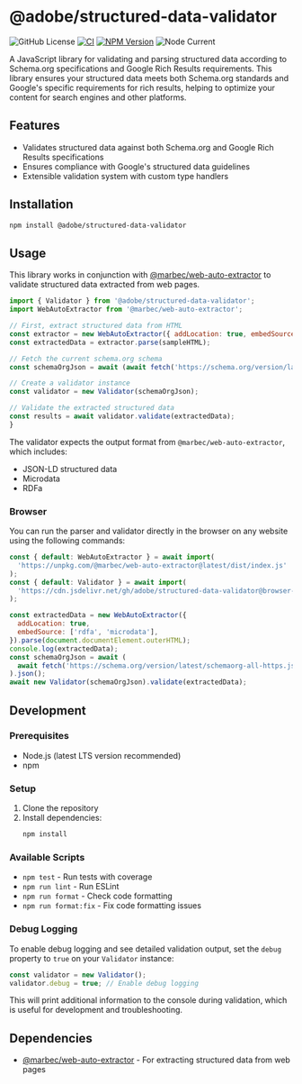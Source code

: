 # @adobe/structured-data-validator

![GitHub License](https://img.shields.io/github/license/adobe/structured-data-validator)
[![CI](https://github.com/adobe/structured-data-validator/actions/workflows/ci.yml/badge.svg?branch=main)](https://github.com/adobe/structured-data-validator/actions/workflows/ci.yml)
[![NPM Version](https://img.shields.io/npm/v/%40adobe%2Fstructured-data-validator?link=https%3A%2F%2Fwww.npmjs.com%2Fpackage%2F%40adobe%2Fstructured-data-validator)](https://www.npmjs.com/package/@adobe/structured-data-validator)
![Node Current](https://img.shields.io/node/v/%40adobe%2Fstructured-data-validator)

A JavaScript library for validating and parsing structured data according to Schema.org specifications and Google Rich Results requirements. This library ensures your structured data meets both Schema.org standards and Google's specific requirements for rich results, helping to optimize your content for search engines and other platforms.

## Features

- Validates structured data against both Schema.org and Google Rich Results specifications
- Ensures compliance with Google's structured data guidelines
- Extensible validation system with custom type handlers

## Installation

```bash
npm install @adobe/structured-data-validator
```

## Usage

This library works in conjunction with [@marbec/web-auto-extractor](https://www.npmjs.com/package/@marbec/web-auto-extractor) to validate structured data extracted from web pages.

```javascript
import { Validator } from '@adobe/structured-data-validator';
import WebAutoExtractor from '@marbec/web-auto-extractor';

// First, extract structured data from HTML
const extractor = new WebAutoExtractor({ addLocation: true, embedSource: ['rdfa', 'microdata'] });
const extractedData = extractor.parse(sampleHTML);

// Fetch the current schema.org schema
const schemaOrgJson = await (await fetch('https://schema.org/version/latest/schemaorg-all-https.jsonld')).json();

// Create a validator instance
const validator = new Validator(schemaOrgJson);

// Validate the extracted structured data
const results = await validator.validate(extractedData);
}
```

The validator expects the output format from `@marbec/web-auto-extractor`, which includes:

- JSON-LD structured data
- Microdata
- RDFa

### Browser

You can run the parser and validator directly in the browser on any website using the following commands:

```js
const { default: WebAutoExtractor } = await import(
  'https://unpkg.com/@marbec/web-auto-extractor@latest/dist/index.js'
);
const { default: Validator } = await import(
  'https://cdn.jsdelivr.net/gh/adobe/structured-data-validator@browser-support/src/index.js'
);

const extractedData = new WebAutoExtractor({
  addLocation: true,
  embedSource: ['rdfa', 'microdata'],
}).parse(document.documentElement.outerHTML);
console.log(extractedData);
const schemaOrgJson = await (
  await fetch('https://schema.org/version/latest/schemaorg-all-https.jsonld')
).json();
await new Validator(schemaOrgJson).validate(extractedData);
```

## Development

### Prerequisites

- Node.js (latest LTS version recommended)
- npm

### Setup

1. Clone the repository
2. Install dependencies:
   ```bash
   npm install
   ```

### Available Scripts

- `npm test` - Run tests with coverage
- `npm run lint` - Run ESLint
- `npm run format` - Check code formatting
- `npm run format:fix` - Fix code formatting issues

### Debug Logging

To enable debug logging and see detailed validation output, set the `debug` property to `true` on your `Validator` instance:

```js
const validator = new Validator();
validator.debug = true; // Enable debug logging
```

This will print additional information to the console during validation, which is useful for development and troubleshooting.

## Dependencies

- [@marbec/web-auto-extractor](https://www.npmjs.com/package/@marbec/web-auto-extractor) - For extracting structured data from web pages
